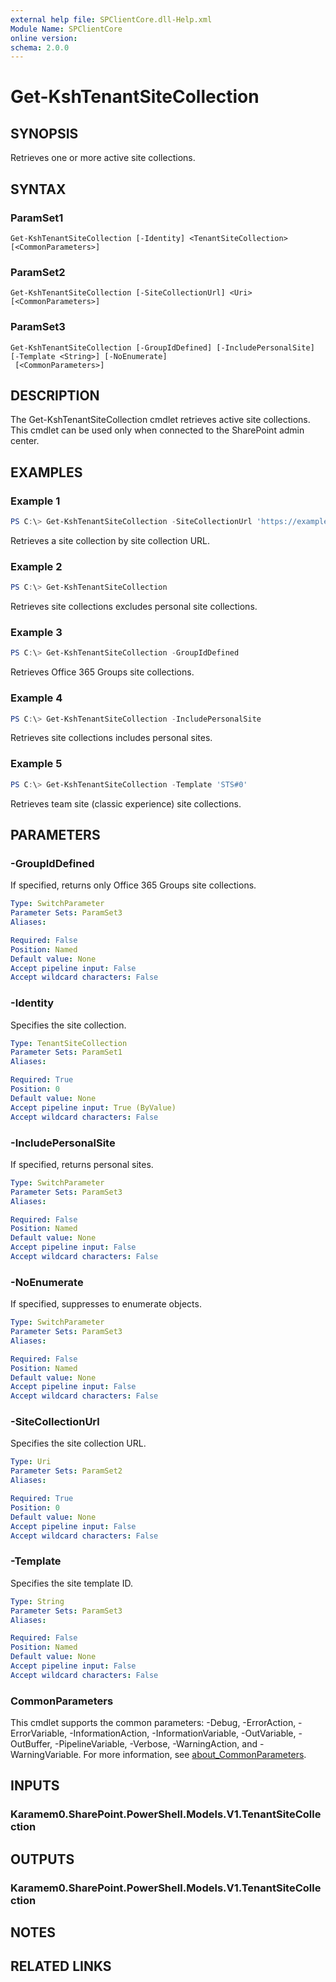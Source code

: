 ```yaml
---
external help file: SPClientCore.dll-Help.xml
Module Name: SPClientCore
online version:
schema: 2.0.0
---
```


# Get-KshTenantSiteCollection

## SYNOPSIS
Retrieves one or more active site collections.

## SYNTAX

### ParamSet1
```
Get-KshTenantSiteCollection [-Identity] <TenantSiteCollection> [<CommonParameters>]
```

### ParamSet2
```
Get-KshTenantSiteCollection [-SiteCollectionUrl] <Uri> [<CommonParameters>]
```

### ParamSet3
```
Get-KshTenantSiteCollection [-GroupIdDefined] [-IncludePersonalSite] [-Template <String>] [-NoEnumerate]
 [<CommonParameters>]
```

## DESCRIPTION
The Get-KshTenantSiteCollection cmdlet retrieves active site collections. This cmdlet can be used only when connected to the SharePoint admin center.

## EXAMPLES

### Example 1
```powershell
PS C:\> Get-KshTenantSiteCollection -SiteCollectionUrl 'https://example.sharepoint.com/sites/hub'
```

Retrieves a site collection by site collection URL.

### Example 2
```powershell
PS C:\> Get-KshTenantSiteCollection
```

Retrieves site collections excludes personal site collections.

### Example 3
```powershell
PS C:\> Get-KshTenantSiteCollection -GroupIdDefined
```

Retrieves Office 365 Groups site collections.

### Example 4
```powershell
PS C:\> Get-KshTenantSiteCollection -IncludePersonalSite
```

Retrieves site collections includes personal sites.

### Example 5
```powershell
PS C:\> Get-KshTenantSiteCollection -Template 'STS#0'
```

Retrieves team site (classic experience) site collections.

## PARAMETERS

### -GroupIdDefined
If specified, returns only Office 365 Groups site collections.

```yaml
Type: SwitchParameter
Parameter Sets: ParamSet3
Aliases:

Required: False
Position: Named
Default value: None
Accept pipeline input: False
Accept wildcard characters: False
```

### -Identity
Specifies the site collection.

```yaml
Type: TenantSiteCollection
Parameter Sets: ParamSet1
Aliases:

Required: True
Position: 0
Default value: None
Accept pipeline input: True (ByValue)
Accept wildcard characters: False
```

### -IncludePersonalSite
If specified, returns personal sites.

```yaml
Type: SwitchParameter
Parameter Sets: ParamSet3
Aliases:

Required: False
Position: Named
Default value: None
Accept pipeline input: False
Accept wildcard characters: False
```

### -NoEnumerate
If specified, suppresses to enumerate objects.

```yaml
Type: SwitchParameter
Parameter Sets: ParamSet3
Aliases:

Required: False
Position: Named
Default value: None
Accept pipeline input: False
Accept wildcard characters: False
```

### -SiteCollectionUrl
Specifies the site collection URL.

```yaml
Type: Uri
Parameter Sets: ParamSet2
Aliases:

Required: True
Position: 0
Default value: None
Accept pipeline input: False
Accept wildcard characters: False
```

### -Template
Specifies the site template ID.

```yaml
Type: String
Parameter Sets: ParamSet3
Aliases:

Required: False
Position: Named
Default value: None
Accept pipeline input: False
Accept wildcard characters: False
```

### CommonParameters
This cmdlet supports the common parameters: -Debug, -ErrorAction, -ErrorVariable, -InformationAction, -InformationVariable, -OutVariable, -OutBuffer, -PipelineVariable, -Verbose, -WarningAction, and -WarningVariable. For more information, see [about_CommonParameters](http://go.microsoft.com/fwlink/?LinkID=113216).

## INPUTS

### Karamem0.SharePoint.PowerShell.Models.V1.TenantSiteCollection

## OUTPUTS

### Karamem0.SharePoint.PowerShell.Models.V1.TenantSiteCollection

## NOTES

## RELATED LINKS
